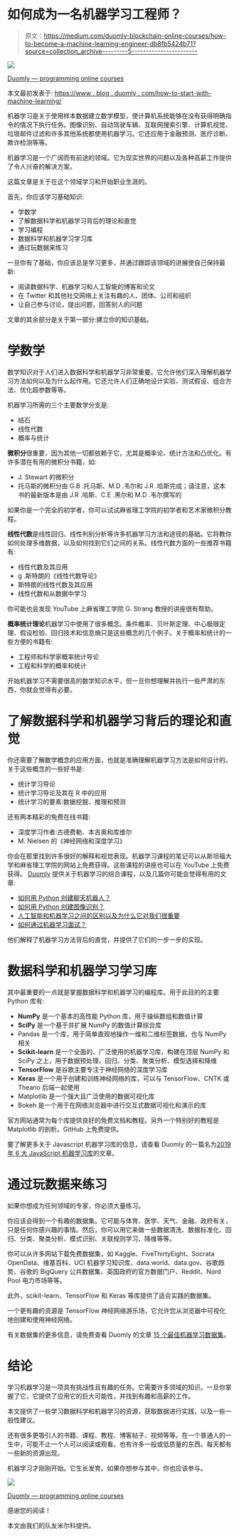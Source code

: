# 如何成为一名机器学习工程师？

> 原文：<https://medium.com/duomly-blockchain-online-courses/how-to-become-a-machine-learning-engineer-db8fb5424b71?source=collection_archive---------5----------------------->

![](img/a891a97356285de7b881f412d4a00d6d.png)

[Duomly — programming online courses](https://www.duomly.com)

本文最初发表于:
[https://www . blog . duomly . com/how-to-start-with-machine-learning/](https://www.blog.duomly.com/how-to-start-with-machine-learning/)

机器学习是关于使用样本数据建立数学模型，使计算机系统能够在没有获得明确指令的情况下执行任务。图像识别、自动驾驶车辆、互联网搜索引擎、计算机视觉、垃圾邮件过滤和许多其他系统都使用机器学习。它还应用于金融预测、医疗诊断、欺诈检测等等。

机器学习是一个广阔而有前途的领域。它为现实世界的问题以及各种高薪工作提供了令人兴奋的解决方案。

这篇文章是关于在这个领域学习和开始职业生涯的。

首先，你应该学习基础知识:

*   学数学
*   了解数据科学和机器学习背后的理论和直觉
*   学习编程
*   数据科学和机器学习学习库
*   通过玩数据来练习

一旦你有了基础，你应该总是学习更多，并通过跟踪该领域的进展使自己保持最新:

*   阅读数据科学、机器学习和人工智能的博客和论文
*   在 Twitter 和其他社交网络上关注有趣的人、团体、公司和组织
*   让自己参与讨论，提出问题，回答别人的问题

文章的其余部分是关于第一部分:建立你的知识基础。

# 学数学

数学知识对于人们进入数据科学和机器学习非常重要。它允许他们深入理解机器学习方法如何以及为什么起作用。它还允许人们正确地设计实验、测试假设、组合方法、优化超参数等等。

机器学习所需的三个主要数学分支是:

*   结石
*   线性代数
*   概率与统计

**微积分**很重要，因为其他一切都依赖于它，尤其是概率论、统计方法和凸优化。有许多潜在有用的微积分书籍，如:

*   J. Stewart 的微积分
*   托马斯的微积分由 G.B .托马斯、M.D .韦尔和 J.R .哈斯完成；请注意，这本书的最新版本是由 J.R .哈斯、C.E .黑尔和 M.D .韦尔撰写的

如果你是一个完全的初学者，你可以试试麻省理工学院的初学者和艺术家微积分教程。

**线性代数**是线性回归、线性判别分析等许多机器学习方法和途径的基础。它将教你如何处理多维数据，以及如何找到它们之间的关系。线性代数方面的一些推荐书籍有:

*   线性代数及其应用
*   g .斯特朗的《线性代数导论》
*   斯特朗的线性代数及其应用
*   线性代数和从数据中学习

你可能也会发现 YouTube 上麻省理工学院 G. Strang 教授的讲座很有帮助。

**概率统计理论**机器学习中使用了很多概念。条件概率、贝叶斯定理、中心极限定理、假设检验、回归技术和信息熵只是这些概念的几个例子。关于概率和统计的一些方便的书籍有:

*   工程师和科学家概率统计导论
*   工程和科学的概率和统计

开始机器学习不需要很高的数学知识水平，但一旦你想理解并执行一些严肃的东西，你就会觉得有必要。

# 了解数据科学和机器学习背后的理论和直觉

你还需要了解数学概念的应用方面，也就是准确理解机器学习方法是如何设计的。关于这些概念的一些好书是:

*   统计学习导论
*   统计学习导论及其在 R 中的应用
*   统计学习的要素:数据挖掘、推理和预测

还有两本精彩的免费在线书籍:

*   深度学习作者:古德费勒、本吉奥和库维尔
*   M. Nielsen 的《神经网络和深度学习》

你会在那里找到许多很好的解释和视觉表现。机器学习课程的笔记可以从斯坦福大学和麻省理工学院的网站上免费获得。这些课程的讲座也可以在 YouTube 上免费获得。 [Duomly](https://www.duomly.com/register) 提供关于机器学习的综合课程，以及几篇你可能会觉得有用的文章:

*   [如何用 Python 创建聊天机器人？](https://www.blog.duomly.com/how-to-create-an-intelligent-chatbot-in-python/)
*   [如何用 Python 创建图像识别？](https://www.blog.duomly.com/how-to-create-image-recognition-with-python/)
*   [人工智能和机器学习之间的区别以及为什么它对我们很重要](https://www.blog.duomly.com/differences-between-artificial-intelligence-and-machine-learning-and-why-its-important-for-us/)
*   [如何通过机器学习面试？](https://www.blog.duomly.com/how-to-pass-machine-learning-interview/)

他们解释了机器学习方法背后的直觉，并提供了它们的一步一步的实现。

# 数据科学和机器学习学习库

其中最重要的一点就是掌握数据科学和机器学习的编程库。用于此目的的主要 Python 库有:

*   **NumPy** 是一个基本的高性能 Python 库，用于操纵数组和数值计算
*   **SciPy** 是一个基于并扩展 NumPy 的数值计算综合库
*   Pandas 是一个库，用于简单直观地操作一维和二维标签数据，也与 NumPy 相关
*   **Scikit-learn** 是一个全面的、广泛使用的机器学习库，构建在顶层 NumPy 和 SciPy 之上，用于数据预处理、回归、分类、聚类分析、模型选择和降维
*   **TensorFlow** 是谷歌主要专注于神经网络的深度学习库
*   **Keras** 是一个用于创建和训练神经网络的库，可以与 TensorFlow、CNTK 或 Theano 后端一起使用
*   Matplotlib 是一个强大且广泛使用的数据可视化库
*   Bokeh 是一个用于在网络浏览器中进行交互式数据可视化和演示的库

官方网站通常为每个库提供良好的免费文档和教程。另外一个特别好的教程是 Matplotlib 的剖析。GitHub 上免费提供。

要了解更多关于 Javascript 机器学习库的信息，请查看 Duomly 的一篇名为[2019 年 6 大 JavaScript 机器学习库](https://www.blog.duomly.com/6-top-machine-learning-libraries-for-javascript-in-2019/)的文章。

# 通过玩数据来练习

如果你想成为任何领域的专家，你必须大量练习。

你应该会得到一个有趣的数据集。它可能与体育、医学、天气、金融、政府有关，只是任何你感兴趣的事情。然后，你可以用它来做一些数据清洗、数据标准化、回归、分类、聚类分析、模式识别、关联规则学习、降维等等。

你可以从许多网站下载免费数据集，如 Kaggle、FiveThirtyEight、Socrata OpenData、维基百科、UCI 机器学习知识库、data.world、data.gov、谷歌趋势、谷歌的 BigQuery 公共数据集、英国政府的官方数据门户、Reddit、Nord Pool 电力市场等等。

此外，scikit-learn、TensorFlow 和 Keras 等库提供了适合实践的数据集。

一个更有趣的资源是 TensorFlow 神经网络游乐场，它允许您从浏览器中可视化地创建和使用神经网络。

有关数据集的更多信息，请免费查看 Duomly 的文章 [15 个最佳机器学习数据集](https://www.blog.duomly.com/15-best-machine-learning-datasets-for-free/)。

# 结论

学习机器学习是一项具有挑战性且有趣的任务。它需要许多领域的知识。一旦你掌握了它，它提供了应用它的巨大可能性，并找到有趣和高薪的工作。

本文提供了一些学习数据科学和机器学习的资源，获取数据进行实践，以及一些一般性建议。

还有很多更吸引人的书籍、课程、教程、博客帖子、视频等等。在一个普通人的一生中，可能不止一个人可以阅读或观看。也有许多一般或低质量的东西。每天都有一些新的资源出现。

机器学习才刚刚开始。它生长发育。如果你想参与其中，你也应该参与。

![](img/5c96b5cfa526ae652bb70f236fd3395e.png)

[Duomly — programming online courses](https://www.duomly.com)

感谢您的阅读！

本文由我们的队友米尔科提供。